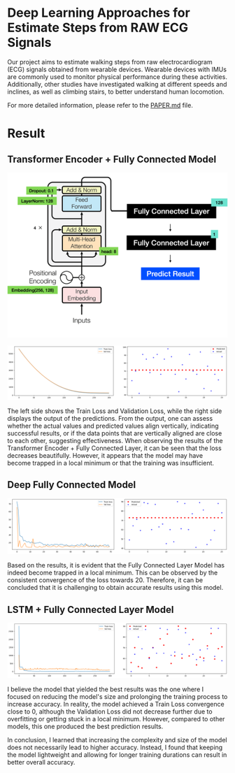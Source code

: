 # Deep Learning Approaches for Estimate Steps from RAW ECG Signals

Our project aims to estimate walking steps from raw electrocardiogram (ECG) signals obtained from wearable devices. Wearable devices with IMUs are commonly used to monitor physical performance during these activities. Additionally, other studies have investigated walking at different speeds and inclines, as well as climbing stairs, to better understand human locomotion.

For more detailed information, please refer to the [PAPER.md](./PAPER.md) file.

# Result

## Transformer Encoder + Fully Connected Model

![Transformer Encoder + Fully Connected Layer Model Architure](./docs/transformer_encoder_fig.png)

![Transformer Encdoer + Fully Connected Layer Model - Train, Validation Loss + Prediction Result](./docs/transformer_encoder_result.png)

The left side shows the Train Loss and Validation Loss, while the right side displays the output of the predictions. From the output, one can assess whether the actual values and predicted values align vertically, indicating successful results, or if the data points that are vertically aligned are close to each other, suggesting effectiveness. When observing the results of the Transformer Encoder + Fully Connected Layer, it can be seen that the loss decreases beautifully. However, it appears that the model may have become trapped in a local minimum or that the training was insufficient.

## Deep Fully Connected Model

<!-- ![Deep Fully Connected Layer Model Architure|90](./docs/deep_fully_connected_model_fig.png) -->

![Deep Fully Connected Layer Model - Train, Validation Loss + Prediction Result](./docs/deep_fully_connected_result.png)

Based on the results, it is evident that the Fully Connected Layer Model has indeed become trapped in a local minimum. This can be observed by the consistent convergence of the loss towards 20. Therefore, it can be concluded that it is challenging to obtain accurate results using this model.

## LSTM + Fully Connected Layer Model

<!-- ![LSTM + Fully Connected Layer Model Architure](./docs/LSTM_Model_fig.png) -->

![LSTM + Fully Connected Layer Model - Train, Validation Loss + Prediction Result](./docs/LSTM_Model_result.png)

I believe the model that yielded the best results was the one where I focused on reducing the model's size and prolonging the training process to increase accuracy. In reality, the model achieved a Train Loss convergence close to 0, although the Validation Loss did not decrease further due to overfitting or getting stuck in a local minimum. However, compared to other models, this one produced the best prediction results.

In conclusion, I learned that increasing the complexity and size of the model does not necessarily lead to higher accuracy. Instead, I found that keeping the model lightweight and allowing for longer training durations can result in better overall accuracy.